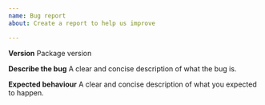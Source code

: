```yaml
---
name: Bug report
about: Create a report to help us improve

---
```


**Version**
Package version

**Describe the bug**
A clear and concise description of what the bug is.

**Expected behaviour**
A clear and concise description of what you expected to happen.
